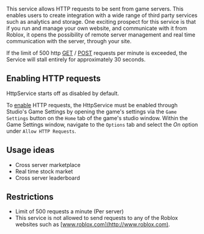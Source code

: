 This service allows HTTP requests to be sent from game servers. This enables users to create integration with a wide range of third party services such as analytics and storage. One exciting prospect for this service is that if you run and manage your own website, and communicate with it from Roblox, it opens the possibility of remote server management and real time communication with the server, through your site.

If the limit of 500 http [GET](https://developer.roblox.com/en-us/api-reference/function/HttpService/GetAsync) / [POST](https://developer.roblox.com/en-us/api-reference/function/HttpService/PostAsync) requests per minute is exceeded, the Service will stall entirely for approximately 30 seconds.

Enabling HTTP requests
----------------------

HttpService starts off as disabled by default.

To [enable](https://developer.roblox.com/en-us/api-reference/property/HttpService/HttpEnabled) HTTP requests, the HttpService must be enabled through Studio's Game Settings by opening the game's settings via the `Game Settings` button on the `Home` tab of the game's studio window. Within the Game Settings window, navigate to the `Options` tab and select the _On_ option under `Allow HTTP Requests`.

Usage ideas
-----------

*   Cross server marketplace
*   Real time stock market
*   Cross server leaderboard

Restrictions
------------

*   Limit of 500 requests a minute (Per server)
*   This service is not allowed to send requests to any of the Roblox websites such as [www.roblox.com](http://www.roblox.com).